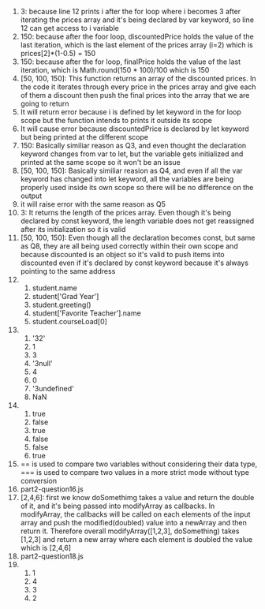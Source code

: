 1. 3: because line 12 prints i after the for loop where i becomes 3 after iterating the prices array and it's being declared by var keyword, so line 12 can get access to i variable
2. 150: because after the foor loop, discountedPrice holds the value of the last iteration, which is the last element of the prices array (i=2) which is prices[2]*(1-0.5) = 150
3. 150: because after the for loop, finalPrice holds the value of the last iteration, which is Math.round(150 * 100)/100 which is 150
4. [50, 100, 150]: This function returns an array of the discounted prices. In the code it iterates through every price in the prices array and give each of them a discount then push the final prices into the array that we are going to return
5. It will return error because i is defined by let keyword in the for loop scope but the function intends to prints it outside its scope
6. It will cause error because discountedPrice is declared by let keyword but being printed at the different scope
7. 150: Basically similiar reason as Q3, and even thought the declaration keyword changes from var to let, but the variable gets initialized and printed at the same scope so it won't be an issue
8. [50, 100, 150]: Basically similiar reasion as Q4, and even if all the var keyword has changed into let keyword, all the variables are being properly used inside its own scope so there will be no difference on the output
9. it will raise error with the same reason as Q5
10. 3: It returns the length of the prices array. Even though it's being declared by const keyword, the length variable does not get reassigned after its initialization so it is valid
11. [50, 100, 150]: Even though all the declaration becomes const, but same as Q8, they are all being used correctly within their own scope and because discounted is an object so it's valid to push items into discounted even if it's declared by const keyword because it's always pointing to the same address
12. 
    1.  student.name
    2.  student['Grad Year']
    3.  student.greeting()
    4.  student['Favorite Teacher'].name 
    5.  student.courseLoad[0]
13. 
    1.  '32'
    2.  1
    3.  3
    4.  '3null'
    5.  4
    6.  0
    7.  '3undefined'
    8.  NaN
14. 
    1.  true
    2.  false
    3.  true
    4.  false
    5.  false
    6.  true
15. == is used to compare two variables without considering their data type, === is used to compare two values in a more strict mode without type conversion
16. part2-question16.js
17. [2,4,6]: first we know doSomethimg takes a value and return the double of it, and it's being passed into modifyArray as callbacks. In modifyArray, the callbacks will be called on each elements of the input array and push the modified(doubled) value into a newArray and then return it. Therefore overall modifyArray([1,2,3], doSomething) takes [1,2,3] and return a new array where each element is doubled the value which is [2,4,6]
18. part2-question18.js
19. 
    1.  1
    2.  4
    3.  3
    4.  2 